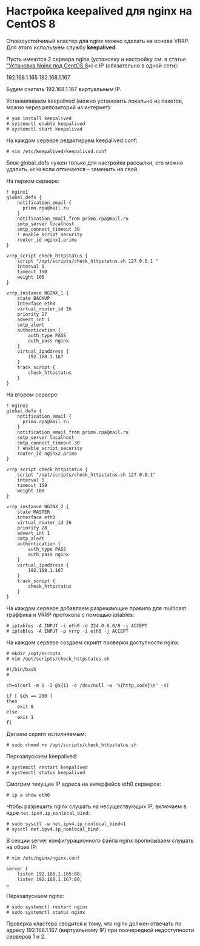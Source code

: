 # Настройка keepalived для nginx на CentOS 8

Отказоустойчивый кластер для nginx можно сделать на основе VRRP. Для этого используем службу **keepalived**.

Пусть имеются 2 сервера nginx (установку и настройку см. в статье ["Установка Nginx под CentOS 8](../../../../../orchestrator-new/install/linux/centos/nginx-centos.md)») c IP (обязательно в одной сети):

192.168.1.165
192.168.1.167

Будем считать 192.168.1.167 виртуальным IP.

Устанавливаем keepalived (можно установить локально из пакетов, можно через репозиторий из интернет):
```
# yum install keepalived 
# systemctl enable keepalived
# systemctl start keepalived
```
На каждом сервере редактируем keepalived.conf:
```
# vim /etc/keepalived/keepalived.conf
```
Блок global_defs нужен только для настройки рассылки, его можно удалить. `eth0` если отличается – заменить на свой.

На первом сервере:	
```
! nginx1
global_defs {
    notification_email {
      primo.rpa@mail.ru
    }
    notification_email_from primo.rpa@mail.ru
    smtp_server localhost
    smtp_connect_timeout 30
    ! enable_script_security
    router_id nginx1.primo
}

vrrp_script check_httpstatus {
    script "/opt/scripts/check_httpstatus.sh 127.0.0.1 "
    interval 5
    timeout 150
    weight 100
}

vrrp_instance NGINX_1 {
    state BACKUP
    interface eth0
    virtual_router_id 26
    priority 27
    advert_int 1
    smtp_alert
    authentication {
        auth_type PASS
        auth_pass nginx
    }
    virtual_ipaddress {
        192.168.1.167
    }
    track_script {
        check_httpstatus
    }
}
```
На втором сервере:
```
! nginx2
global_defs {
    notification_email {
      primo.rpa@mail.ru
    }
    notification_email_from primo.rpa@mail.ru
    smtp_server localhost
    smtp_connect_timeout 30
    ! enable_script_security
    router_id nginx2.primo
}

vrrp_script check_httpstatus {
    script "/opt/scripts/check_httpstatus.sh 127.0.0.1"
    interval 5
    timeout 150
    weight 100
}

vrrp_instance NGINX_2 {
    state MASTER
    interface eth0
    virtual_router_id 26
    priority 28
    advert_int 1
    smtp_alert
    authentication {
        auth_type PASS
        auth_pass nginx
    }
    virtual_ipaddress {
        192.168.1.167
    }
    track_script {
        check_httpstatus
    }
}
```
На каждом сервере добавляем разрешающие правила для multicast траффика и VRRP протокола с помощью iptables:
```
# iptables -A INPUT -i eth0 -d 224.0.0.0/8 -j ACCEPT
# iptables -A INPUT -p vrrp -i eth0 -j ACCEPT
```
На каждом сервере создаем скрипт проверки доступности nginx:
```
# mkdir /opt/scripts
# vim /opt/scripts/check_httpstatus.sh

#!/bin/bash
#

ch=$(curl -m 1 -I @${1} -o /dev/null -w '%{http_code}\n' -s)

if [ $ch == 200 ]
then
    exit 0
else
    exit 1
fi
```
Делаем скрипт исполняемым:
```
# sudo chmod +x /opt/scripts/check_httpstatus.sh
```
Перезапускаем keepalived:
```
# systemctl restart keepalived
# systemctl status keepalived
```
Смотрим текущие IP адреса на интерфейсе eth0 серверов:
```
# ip a show eth0
```
Чтобы разрешить nginx слушать на несуществующих IP, включаем в ядре `net.ipv4.ip_nonlocal_bind`:
```
# sudo sysctl -w net.ipv4.ip_nonlocal_bind=1
# sysctl net.ipv4.ip_nonlocal_bind
```
В секции server конфигурационного файла nginx прописываем слушать на обоих IP:
```
# vim /etc/nginx/nginx.conf

server {
    listen 192.168.1.165:80;
    listen 192.168.1.167:80;
…
```
Перезапускаем nginx:
```
# sudo systemctl restart nginx
# sudo systemctl status nginx
```
Проверка кластера сводится к тому, что nginx должен отвечать по адресу 192.168.1.167 (виртуальному IP) при поочередной недоступности серверов 1 и 2.


